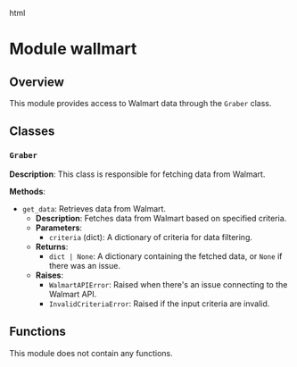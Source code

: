 html
<h1>Module wallmart</h1>

<h2>Overview</h2>
<p>This module provides access to Walmart data through the <code>Graber</code> class.</p>

<h2>Classes</h2>

<h3><code>Graber</code></h3>

<p><strong>Description</strong>: This class is responsible for fetching data from Walmart.</p>

<p><strong>Methods</strong>:</p>
<ul>
<li><code>get_data</code>: Retrieves data from Walmart.
  <ul>
    <li><strong>Description</strong>: Fetches data from Walmart based on specified criteria.</li>
    <li><strong>Parameters</strong>:
      <ul>
        <li><code>criteria</code> (dict): A dictionary of criteria for data filtering.</li>
      </ul>
    </li>
    <li><strong>Returns</strong>:
      <ul>
        <li><code>dict | None</code>: A dictionary containing the fetched data, or <code>None</code> if there was an issue.</li>
      </ul>
    </li>
    <li><strong>Raises</strong>:
        <ul>
            <li><code>WalmartAPIError</code>: Raised when there's an issue connecting to the Walmart API.</li>
            <li><code>InvalidCriteriaError</code>: Raised if the input criteria are invalid.</li>
        </ul>
    </li>
  </ul>
</li>
</ul>


<h2>Functions</h2>

<p>This module does not contain any functions.</p>